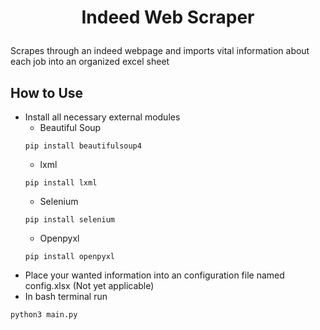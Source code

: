 # <p style="text-align: center;">**Indeed Web Scraper**</p>
Scrapes through an indeed webpage and imports vital information about each job into an organized excel sheet

## How to Use
- Install all necessary external modules
    - Beautiful Soup
    ```
    pip install beautifulsoup4
    ```
    - lxml
    ```
    pip install lxml
    ```
    - Selenium
    ```
    pip install selenium
    ```
    - Openpyxl
    ```
    pip install openpyxl
    ```
- Place your wanted information into an configuration file named config.xlsx (Not yet applicable)
- In bash terminal run
```
python3 main.py
```
